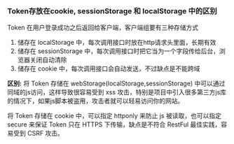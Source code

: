 ### Token存放在cookie, sessionStorage 和 localStorage 中的区别

Token 在用户登录成功之后返回给客户端，客户端组要有三种存储方式



1. 储存在 localStorage 中，每次调用接口时放在http请求头里面，长期有效
2. 储存在 sessionStorage 中，每次调用接口时把它当为一个字段传给后台，浏览器关闭自动清除
3. 储存在 cookie 中，每次调用接口会自动发送，不过缺点是不能跨域

**区别:**
将 Token 存储在 webStorage(localStorage,sessionStorage) 中可以通过同域的js访问，这样导致很容易受到 xss 攻击，特别是项目中引入很多第三方js库的情况下，如果js脚本被盗用，攻击者就可以轻易访问你的网站。



将 Token 存储在 cookie 中，可以指定 httponly 来防止 js 被读取，也可以指定 secure 来保证 Token 只在 HTTPS 下传输，缺点是不符合 RestFul 最佳实践，容易受到 CSRF 攻击。